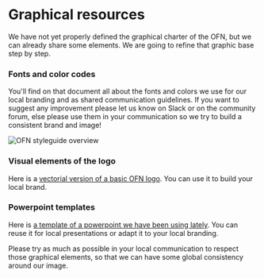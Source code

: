 # Graphical resources

We have not yet properly defined the graphical charter of the OFN, but we can already share some elements. We are going to refine that graphic base step by step.

### Fonts and color codes

You'll find on that document all about the fonts and colors we use for our local branding and as shared communication guidelines. If you want to suggest any improvement please let us know on Slack or on the community forum, else please use them in your communication so we try to build a consistent brand and image!

![OFN styleguide overview](../.gitbook/assets/ofn-styleguide-overview-20190611-page-001.jpg)

### Visual elements of the logo

Here is a [vectorial version of a basic OFN logo](https://drive.google.com/open?id=122tCLq00EoDOtJH4s7p53n7AI1pLxnEl). You can use it to build your local brand.

### Powerpoint templates

Here is [a template of a powerpoint we have been using lately](https://docs.google.com/presentation/d/1lLM2IL-95xlFYE26XaYzOaNGlsQfeuoyhUODPglj0pI/edit?usp=sharing). You can reuse it for local presentations or adapt it to your local branding.



Please try as much as possible in your local communication to respect those graphical elements, so that we can have some global consistency around our image.

